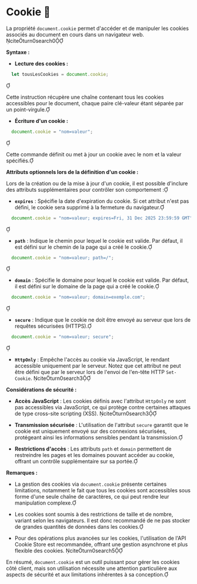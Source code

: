 # Cookie 🍪

La propriété `document.cookie` permet d'accéder et de manipuler les cookies associés au document en cours dans un navigateur web. citeturn0search0

**Syntaxe :**

- **Lecture des cookies :**

  
```javascript
  let tousLesCookies = document.cookie;
  ```


  Cette instruction récupère une chaîne contenant tous les cookies accessibles pour le document, chaque paire clé-valeur étant séparée par un point-virgule.

- **Écriture d'un cookie :**

  
```javascript
  document.cookie = "nom=valeur";
  ```


  Cette commande définit ou met à jour un cookie avec le nom et la valeur spécifiés.

**Attributs optionnels lors de la définition d'un cookie :**

Lors de la création ou de la mise à jour d'un cookie, il est possible d'inclure des attributs supplémentaires pour contrôler son comportement :

- **`expires`** : Spécifie la date d'expiration du cookie. Si cet attribut n'est pas défini, le cookie sera supprimé à la fermeture du navigateur.

  
```javascript
  document.cookie = "nom=valeur; expires=Fri, 31 Dec 2025 23:59:59 GMT";
  ```


- **`path`** : Indique le chemin pour lequel le cookie est valide. Par défaut, il est défini sur le chemin de la page qui a créé le cookie.

  
```javascript
  document.cookie = "nom=valeur; path=/";
  ```


- **`domain`** : Spécifie le domaine pour lequel le cookie est valide. Par défaut, il est défini sur le domaine de la page qui a créé le cookie.

  
```javascript
  document.cookie = "nom=valeur; domain=exemple.com";
  ```


- **`secure`** : Indique que le cookie ne doit être envoyé au serveur que lors de requêtes sécurisées (HTTPS).

  
```javascript
  document.cookie = "nom=valeur; secure";
  ```


- **`HttpOnly`** : Empêche l'accès au cookie via JavaScript, le rendant accessible uniquement par le serveur. Notez que cet attribut ne peut être défini que par le serveur lors de l'envoi de l'en-tête HTTP `Set-Cookie`. citeturn0search3

**Considérations de sécurité :**

- **Accès JavaScript** : Les cookies définis avec l'attribut `HttpOnly` ne sont pas accessibles via JavaScript, ce qui protège contre certaines attaques de type cross-site scripting (XSS). citeturn0search3

- **Transmission sécurisée** : L'utilisation de l'attribut `secure` garantit que le cookie est uniquement envoyé sur des connexions sécurisées, protégeant ainsi les informations sensibles pendant la transmission.

- **Restrictions d'accès** : Les attributs `path` et `domain` permettent de restreindre les pages et les domaines pouvant accéder au cookie, offrant un contrôle supplémentaire sur sa portée.

**Remarques :**

- La gestion des cookies via `document.cookie` présente certaines limitations, notamment le fait que tous les cookies sont accessibles sous forme d'une seule chaîne de caractères, ce qui peut rendre leur manipulation complexe.

- Les cookies sont soumis à des restrictions de taille et de nombre, variant selon les navigateurs. Il est donc recommandé de ne pas stocker de grandes quantités de données dans les cookies.

- Pour des opérations plus avancées sur les cookies, l'utilisation de l'API Cookie Store est recommandée, offrant une gestion asynchrone et plus flexible des cookies. citeturn0search5

En résumé, `document.cookie` est un outil puissant pour gérer les cookies côté client, mais son utilisation nécessite une attention particulière aux aspects de sécurité et aux limitations inhérentes à sa conception. 